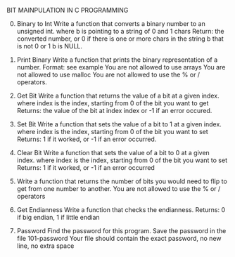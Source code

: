 BIT MAINPULATION IN C PROGRAMMING

0. Binary to Int
Write a function that converts a binary number to an unsigned int.
where b is pointing to a string of 0 and 1 chars
Return: the converted number, or 0 if
there is one or more chars in the string b that is not 0 or 1
b is NULL.

1. Print Binary
Write a function that prints the binary representation of a number.
Format: see example
You are not allowed to use arrays
You are not allowed to use malloc
You are not allowed to use the % or / operators.

2. Get Bit
Write a function that returns the value of a bit at a given index.
where index is the index, starting from 0 of the bit you want to get
Returns: the value of the bit at index index or -1 if an error occured.

3. Set Bit
Write a function that sets the value of a bit to 1 at a given index.
where index is the index, starting from 0 of the bit you want to set
Returns: 1 if it worked, or -1 if an error occurred.

4. Clear Bit
Write a function that sets the value of a bit to 0 at a given index.
where index is the index, starting from 0 of the bit you want to set
Returns: 1 if it worked, or -1 if an error occurred

5. Write a function that returns the number of bits you would need to flip to get from one number to another.
You are not allowed to use the % or / operators

6. Get Endianness
Write a function that checks the endianness.
Returns: 0 if big endian, 1 if little endian

7. Password
Find the password for this program.
Save the password in the file 101-password
Your file should contain the exact password, no new line, no extra space
